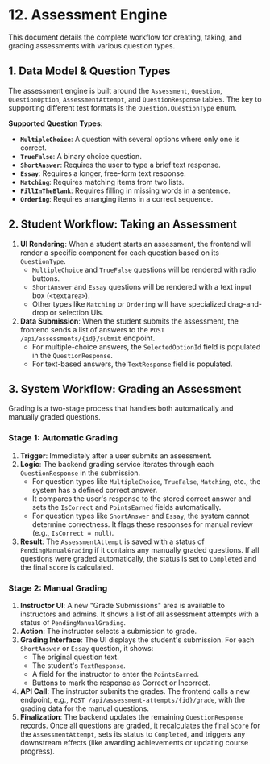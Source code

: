 # 12. Assessment Engine

This document details the complete workflow for creating, taking, and grading assessments with various question types.

## 1. Data Model & Question Types

The assessment engine is built around the `Assessment`, `Question`, `QuestionOption`, `AssessmentAttempt`, and `QuestionResponse` tables. The key to supporting different test formats is the `Question.QuestionType` enum.

**Supported Question Types:**

-   **`MultipleChoice`**: A question with several options where only one is correct.
-   **`TrueFalse`**: A binary choice question.
-   **`ShortAnswer`**: Requires the user to type a brief text response.
-   **`Essay`**: Requires a longer, free-form text response.
-   **`Matching`**: Requires matching items from two lists.
-   **`FillInTheBlank`**: Requires filling in missing words in a sentence.
-   **`Ordering`**: Requires arranging items in a correct sequence.

## 2. Student Workflow: Taking an Assessment

1.  **UI Rendering**: When a student starts an assessment, the frontend will render a specific component for each question based on its `QuestionType`.
    -   `MultipleChoice` and `TrueFalse` questions will be rendered with radio buttons.
    -   `ShortAnswer` and `Essay` questions will be rendered with a text input box (`<textarea>`).
    -   Other types like `Matching` or `Ordering` will have specialized drag-and-drop or selection UIs.
2.  **Data Submission**: When the student submits the assessment, the frontend sends a list of answers to the `POST /api/assessments/{id}/submit` endpoint. 
    -   For multiple-choice answers, the `SelectedOptionId` field is populated in the `QuestionResponse`.
    -   For text-based answers, the `TextResponse` field is populated.

## 3. System Workflow: Grading an Assessment

Grading is a two-stage process that handles both automatically and manually graded questions.

### Stage 1: Automatic Grading

1.  **Trigger**: Immediately after a user submits an assessment.
2.  **Logic**: The backend grading service iterates through each `QuestionResponse` in the submission.
    -   For question types like `MultipleChoice`, `TrueFalse`, `Matching`, etc., the system has a defined correct answer.
    -   It compares the user's response to the stored correct answer and sets the `IsCorrect` and `PointsEarned` fields automatically.
    -   For question types like `ShortAnswer` and `Essay`, the system cannot determine correctness. It flags these responses for manual review (e.g., `IsCorrect = null`).
3.  **Result**: The `AssessmentAttempt` is saved with a status of `PendingManualGrading` if it contains any manually graded questions. If all questions were graded automatically, the status is set to `Completed` and the final score is calculated.

### Stage 2: Manual Grading

1.  **Instructor UI**: A new "Grade Submissions" area is available to instructors and admins. It shows a list of all assessment attempts with a status of `PendingManualGrading`.
2.  **Action**: The instructor selects a submission to grade.
3.  **Grading Interface**: The UI displays the student's submission. For each `ShortAnswer` or `Essay` question, it shows:
    -   The original question text.
    -   The student's `TextResponse`.
    -   A field for the instructor to enter the `PointsEarned`.
    -   Buttons to mark the response as Correct or Incorrect.
4.  **API Call**: The instructor submits the grades. The frontend calls a new endpoint, e.g., `POST /api/assessment-attempts/{id}/grade`, with the grading data for the manual questions.
5.  **Finalization**: The backend updates the remaining `QuestionResponse` records. Once all questions are graded, it recalculates the final `Score` for the `AssessmentAttempt`, sets its status to `Completed`, and triggers any downstream effects (like awarding achievements or updating course progress).
